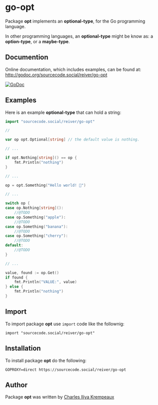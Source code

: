 # go-opt

Package **opt** implements an **optional-type**, for the Go programming language.

In other programming languages, an **optional-type** might be know as: a **option-type**, or a **maybe-type**.

## Documention

Online documentation, which includes examples, can be found at: http://godoc.org/sourcecode.social/reiver/go-opt

[![GoDoc](https://godoc.org/sourcecode.social/reiver/go-opt?status.svg)](https://godoc.org/sourcecode.social/reiver/go-opt)

## Examples

Here is an example **optional-type** that can hold a string:
```go
import "sourcecode.social/reiver/go-opt"

//

var op opt.Optional[string] // the default value is nothing.

// ...

if opt.Nothing[string]() == op {
	fmt.Println("nothing")
}

// ...

op = opt.Something("Hello world! 👾")

// ...

switch op {
case op.Nothing[string]():
	//@TODO
case op.Something("apple"):
	//@TODO
case op.Something("banana"):
	//@TODO
case op.Something("cherry"):
	//@TODO
default:
	//@TODO
}

// ...

value, found := op.Get()
if found {
	fmt.Println("VALUE:", value)
} else {
	fmt.Println("nothing")
}
```

## Import

To import package **opt** use `import` code like the follownig:
```
import "sourcecode.social/reiver/go-opt"
```

## Installation

To install package **opt** do the following:
```
GOPROXY=direct https://sourcecode.social/reiver/go-opt
```

## Author

Package **opt** was written by [Charles Iliya Krempeaux](http://changelog.ca)

